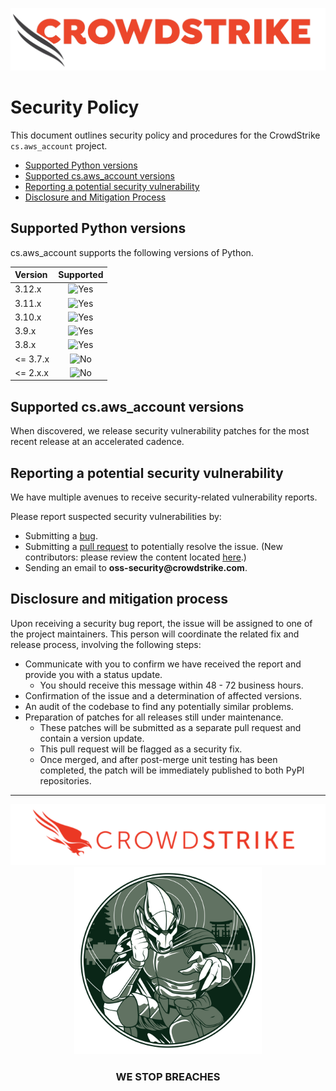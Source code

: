 ![CrowdStrike cs.aws_account](https://raw.githubusercontent.com/CrowdStrike/cs.aws_account/main/docs/img/cs-logo.png)

# Security Policy
This document outlines security policy and procedures for the CrowdStrike `cs.aws_account` project.

+ [Supported Python versions](#supported-python-versions)
+ [Supported cs.aws_account versions](#supported-csaws_account-versions)
+ [Reporting a potential security vulnerability](#reporting-a-potential-security-vulnerability)
+ [Disclosure and Mitigation Process](#disclosure-and-mitigation-process)

## Supported Python versions

cs.aws_account supports the following versions of Python.

| Version   | Supported  |
| :-------- | :--------: |
| 3.12.x    | ![Yes](https://img.shields.io/badge/-YES-green) |
| 3.11.x    | ![Yes](https://img.shields.io/badge/-YES-green) |
| 3.10.x    | ![Yes](https://img.shields.io/badge/-YES-green) |
| 3.9.x     | ![Yes](https://img.shields.io/badge/-YES-green) |
| 3.8.x     | ![Yes](https://img.shields.io/badge/-YES-green) |
| <= 3.7.x  | ![No](https://img.shields.io/badge/-NO-red) |
| <= 2.x.x  | ![No](https://img.shields.io/badge/-NO-red) |

## Supported cs.aws_account versions

When discovered, we release security vulnerability patches for the most recent release at an accelerated cadence.

## Reporting a potential security vulnerability

We have multiple avenues to receive security-related vulnerability reports.

Please report suspected security vulnerabilities by:
+ Submitting a [bug](https://github.com/CrowdStrike/cs.aws_account/issues/new?assignees=&labels=bug+%3Abug%3A&template=bug_report.md&title=%5B+BUG+%5D+...).
+ Submitting a [pull request](https://github.com/CrowdStrike/cs.aws_account/pulls) to potentially resolve the issue. (New contributors: please review the content located [here](https://github.com/CrowdStrike/cs.aws_account/blob/main/CONTRIBUTING.md).)
+ Sending an email to __oss-security@crowdstrike.com__.

## Disclosure and mitigation process

Upon receiving a security bug report, the issue will be assigned to one of the project maintainers. This person will coordinate the related fix and release
process, involving the following steps:
+ Communicate with you to confirm we have received the report and provide you with a status update.
    - You should receive this message within 48 - 72 business hours.
+ Confirmation of the issue and a determination of affected versions.
+ An audit of the codebase to find any potentially similar problems.
+ Preparation of patches for all releases still under maintenance.
    - These patches will be submitted as a separate pull request and contain a version update.
    - This pull request will be flagged as a security fix.
    - Once merged, and after post-merge unit testing has been completed, the patch will be immediately published to both PyPI repositories.


---

<p align="center">
  <img src="https://raw.githubusercontent.com/CrowdStrike/cs.aws_account/main/docs/img/cs-logo-footer.png"><br/>
  <img width="300px" src="https://raw.githubusercontent.com/CrowdStrike/cs.aws_account/main/docs/img/adversary-goblin-panda.png">
</p>
<h3><p align="center">WE STOP BREACHES</p></h3>